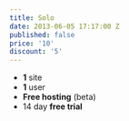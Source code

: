 ```yaml
---
title: Solo
date: 2013-06-05 17:17:00 Z
published: false
price: '10'
discount: '5'
---
```


- **1** site
- **1** user
- **Free hosting** (beta)
- 14 day **free trial**

